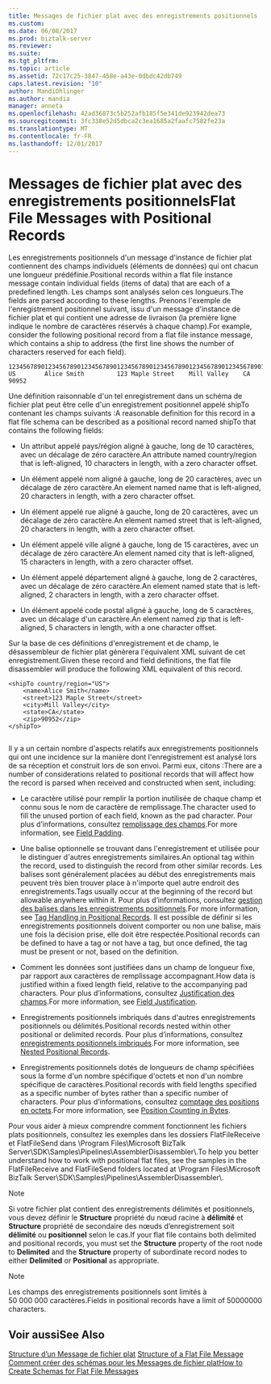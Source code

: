 ```yaml
---
title: Messages de fichier plat avec des enregistrements positionnels | Documents Microsoft
ms.custom: 
ms.date: 06/08/2017
ms.prod: biztalk-server
ms.reviewer: 
ms.suite: 
ms.tgt_pltfrm: 
ms.topic: article
ms.assetid: 72c17c25-3847-458e-a43e-0dbdc42db749
caps.latest.revision: "10"
author: MandiOhlinger
ms.author: mandia
manager: anneta
ms.openlocfilehash: 42ad36873c5b252afb185f5e341de923942dea73
ms.sourcegitcommit: 3fc338e52d5dbca2c3ea1685a2faafc7582fe23a
ms.translationtype: MT
ms.contentlocale: fr-FR
ms.lasthandoff: 12/01/2017
---
```

# <a name="flat-file-messages-with-positional-records"></a><span data-ttu-id="2a547-102">Messages de fichier plat avec des enregistrements positionnels</span><span class="sxs-lookup"><span data-stu-id="2a547-102">Flat File Messages with Positional Records</span></span>
<span data-ttu-id="2a547-103">Les enregistrements positionnels d'un message d'instance de fichier plat contiennent des champs individuels (éléments de données) qui ont chacun une longueur prédéfinie.</span><span class="sxs-lookup"><span data-stu-id="2a547-103">Positional records within a flat file instance message contain individual fields (items of data) that are each of a predefined length.</span></span> <span data-ttu-id="2a547-104">Les champs sont analysés selon ces longueurs.</span><span class="sxs-lookup"><span data-stu-id="2a547-104">The fields are parsed according to these lengths.</span></span> <span data-ttu-id="2a547-105">Prenons l'exemple de l'enregistrement positionnel suivant, issu d'un message d'instance de fichier plat et qui contient une adresse de livraison (la première ligne indique le nombre de caractères réservés à chaque champ).</span><span class="sxs-lookup"><span data-stu-id="2a547-105">For example, consider the following positional record from a flat file instance message, which contains a ship to address (the first line shows the number of characters reserved for each field).</span></span>  
  
```  
123456789012345678901234567890123456789012345678901234567890123456789012345  
US        Alice Smith         123 Maple Street    Mill Valley    CA 90952  
```  
  
 <span data-ttu-id="2a547-106">Une définition raisonnable d'un tel enregistrement dans un schéma de fichier plat peut être celle d'un enregistrement positionnel appelé shipTo contenant les champs suivants :</span><span class="sxs-lookup"><span data-stu-id="2a547-106">A reasonable definition for this record in a flat file schema can be described as a positional record named shipTo that contains the following fields:</span></span>  
  
-   <span data-ttu-id="2a547-107">Un attribut appelé pays/région aligné à gauche, long de 10 caractères, avec un décalage de zéro caractère.</span><span class="sxs-lookup"><span data-stu-id="2a547-107">An attribute named country/region that is left-aligned, 10 characters in length, with a zero character offset.</span></span>  
  
-   <span data-ttu-id="2a547-108">Un élément appelé nom aligné à gauche, long de 20 caractères, avec un décalage de zéro caractère.</span><span class="sxs-lookup"><span data-stu-id="2a547-108">An element named name that is left-aligned, 20 characters in length, with a zero character offset.</span></span>  
  
-   <span data-ttu-id="2a547-109">Un élément appelé rue aligné à gauche, long de 20 caractères, avec un décalage de zéro caractère.</span><span class="sxs-lookup"><span data-stu-id="2a547-109">An element named street that is left-aligned, 20 characters in length, with a zero character offset.</span></span>  
  
-   <span data-ttu-id="2a547-110">Un élément appelé ville aligné à gauche, long de 15 caractères, avec un décalage de zéro caractère.</span><span class="sxs-lookup"><span data-stu-id="2a547-110">An element named city that is left-aligned, 15 characters in length, with a zero character offset.</span></span>  
  
-   <span data-ttu-id="2a547-111">Un élément appelé département aligné à gauche, long de 2 caractères, avec un décalage de zéro caractère.</span><span class="sxs-lookup"><span data-stu-id="2a547-111">An element named state that is left-aligned, 2 characters in length, with a zero character offset.</span></span>  
  
-   <span data-ttu-id="2a547-112">Un élément appelé code postal aligné à gauche, long de 5 caractères, avec un décalage d'un caractère.</span><span class="sxs-lookup"><span data-stu-id="2a547-112">An element named zip that is left-aligned, 5 characters in length, with a one character offset.</span></span>  
  
 <span data-ttu-id="2a547-113">Sur la base de ces définitions d'enregistrement et de champ, le désassembleur de fichier plat génèrera l'équivalent XML suivant de cet enregistrement.</span><span class="sxs-lookup"><span data-stu-id="2a547-113">Given these record and field definitions, the flat file disassembler will produce the following XML equivalent of this record.</span></span>  
  
```  
<shipTo country/region="US">  
    <name>Alice Smith</name>  
    <street>123 Maple Street</street>  
    <city>Mill Valley</city>  
    <state>CA</state>  
    <zip>90952</zip>  
</shipTo>  
  
```  
  
 <span data-ttu-id="2a547-114">Il y a un certain nombre d'aspects relatifs aux enregistrements positionnels qui ont une incidence sur la manière dont l'enregistrement est analysé lors de sa réception et construit lors de son envoi. Parmi eux, citons :</span><span class="sxs-lookup"><span data-stu-id="2a547-114">There are a number of considerations related to positional records that will affect how the record is parsed when received and constructed when sent, including:</span></span>  
  
-   <span data-ttu-id="2a547-115">Le caractère utilisé pour remplir la portion inutilisée de chaque champ et connu sous le nom de caractère de remplissage.</span><span class="sxs-lookup"><span data-stu-id="2a547-115">The character used to fill the unused portion of each field, known as the pad character.</span></span> <span data-ttu-id="2a547-116">Pour plus d’informations, consultez [remplissage des champs](../core/field-padding.md).</span><span class="sxs-lookup"><span data-stu-id="2a547-116">For more information, see [Field Padding](../core/field-padding.md).</span></span>  
  
-   <span data-ttu-id="2a547-117">Une balise optionnelle se trouvant dans l'enregistrement et utilisée pour le distinguer d'autres enregistrements similaires.</span><span class="sxs-lookup"><span data-stu-id="2a547-117">An optional tag within the record, used to distinguish the record from other similar records.</span></span> <span data-ttu-id="2a547-118">Les balises sont généralement placées au début des enregistrements mais peuvent très bien trouver place à n'importe quel autre endroit des enregistrements.</span><span class="sxs-lookup"><span data-stu-id="2a547-118">Tags usually occur at the beginning of the record but allowable anywhere within it.</span></span> <span data-ttu-id="2a547-119">Pour plus d’informations, consultez [gestion des balises dans les enregistrements positionnels](../core/tag-handling-in-positional-records.md).</span><span class="sxs-lookup"><span data-stu-id="2a547-119">For more information, see [Tag Handling in Positional Records](../core/tag-handling-in-positional-records.md).</span></span> <span data-ttu-id="2a547-120">Il est possible de définir si les enregistrements positionnels doivent comporter ou non une balise, mais une fois la décision prise, elle doit être respectée.</span><span class="sxs-lookup"><span data-stu-id="2a547-120">Positional records can be defined to have a tag or not have a tag, but once defined, the tag must be present or not, based on the definition.</span></span>  
  
-   <span data-ttu-id="2a547-121">Comment les données sont justifiées dans un champ de longueur fixe, par rapport aux caractères de remplissage accompagnant.</span><span class="sxs-lookup"><span data-stu-id="2a547-121">How data is justified within a fixed length field, relative to the accompanying pad characters.</span></span> <span data-ttu-id="2a547-122">Pour plus d’informations, consultez [Justification des champs](../core/field-justification.md).</span><span class="sxs-lookup"><span data-stu-id="2a547-122">For more information, see [Field Justification](../core/field-justification.md).</span></span>  
  
-   <span data-ttu-id="2a547-123">Enregistrements positionnels imbriqués dans d'autres enregistrements positionnels ou délimités.</span><span class="sxs-lookup"><span data-stu-id="2a547-123">Positional records nested within other positional or delimited records.</span></span> <span data-ttu-id="2a547-124">Pour plus d’informations, consultez [enregistrements positionnels imbriqués](../core/nested-positional-records.md).</span><span class="sxs-lookup"><span data-stu-id="2a547-124">For more information, see [Nested Positional Records](../core/nested-positional-records.md).</span></span>  
  
-   <span data-ttu-id="2a547-125">Enregistrements positionnels dotés de longueurs de champ spécifiées sous la forme d'un nombre spécifique d'octets et non d'un nombre spécifique de caractères.</span><span class="sxs-lookup"><span data-stu-id="2a547-125">Positional records with field lengths specified as a specific number of bytes rather than a specific number of characters.</span></span> <span data-ttu-id="2a547-126">Pour plus d’informations, consultez [comptage des positions en octets](../core/position-counting-in-bytes.md).</span><span class="sxs-lookup"><span data-stu-id="2a547-126">For more information, see [Position Counting in Bytes](../core/position-counting-in-bytes.md).</span></span>  
  
 <span data-ttu-id="2a547-127">Pour vous aider à mieux comprendre comment fonctionnent les fichiers plats positionnels, consultez les exemples dans les dossiers FlatFileReceive et FlatFileSend dans \Program Files\Microsoft BizTalk Server\SDK\Samples\Pipelines\AssemblerDisassembler\\.</span><span class="sxs-lookup"><span data-stu-id="2a547-127">To help you better understand how to work with positional flat files, see the samples in the FlatFileReceive and FlatFileSend folders located at \Program Files\Microsoft BizTalk Server\SDK\Samples\Pipelines\AssemblerDisassembler\\.</span></span>  
  
> [!NOTE]
>  <span data-ttu-id="2a547-128">Si votre fichier plat contient des enregistrements délimités et positionnels, vous devez définir le **Structure** propriété du nœud racine à **délimité** et **Structure** propriété de secondaire des nœuds d’enregistrement soit **délimité** ou **positionnel** selon le cas.</span><span class="sxs-lookup"><span data-stu-id="2a547-128">If your flat file contains both delimited and positional records, you must set the **Structure** property of the root node to **Delimited** and the **Structure** property of subordinate record nodes to either **Delimited** or **Positional** as appropriate.</span></span>  
  
> [!NOTE]
>  <span data-ttu-id="2a547-129">Les champs des enregistrements positionnels sont limités à 50 000 000 caractères.</span><span class="sxs-lookup"><span data-stu-id="2a547-129">Fields in positional records have a limit of 50000000 characters.</span></span>  
  
## <a name="see-also"></a><span data-ttu-id="2a547-130">Voir aussi</span><span class="sxs-lookup"><span data-stu-id="2a547-130">See Also</span></span>  
 <span data-ttu-id="2a547-131">[Structure d’un Message de fichier plat](../core/structure-of-a-flat-file-message.md) </span><span class="sxs-lookup"><span data-stu-id="2a547-131">[Structure of a Flat File Message](../core/structure-of-a-flat-file-message.md) </span></span>  
 [<span data-ttu-id="2a547-132">Comment créer des schémas pour les Messages de fichier plat</span><span class="sxs-lookup"><span data-stu-id="2a547-132">How to Create Schemas for Flat File Messages</span></span>](../core/how-to-create-schemas-for-flat-file-messages.md)